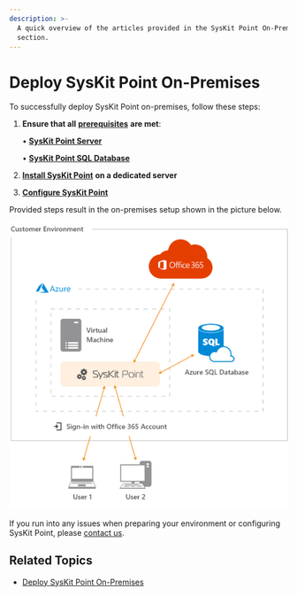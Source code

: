 ```yaml
---
description: >-
  A quick overview of the articles provided in the SysKit Point On-Premises deployment
  section.
---
```


# Deploy SysKit Point On-Premises

To successfully deploy SysKit Point on-premises, follow these steps:

1. **Ensure that all** [**prerequisites**](prerequisites/) **are met**:

   • [**SysKit Point Server**](prerequisites/syskit-point-server.md)

   • [**SysKit Point SQL Database**](prerequisites/syskit-point-database.md)

2. [**Install SysKit Point**](install-syskit-point-on-premises.md) **on a dedicated server**
3. [**Configure SysKit Point**](configure-syskit-point-on-premises.md)   

Provided steps result in the on-premises setup shown in the picture below.

![SysKit Point - Cloud Setup](../../.gitbook/assets/deploy-to-azure_architecture-diagram.png)

If you run into any issues when preparing your environment or configuring SysKit Point, please [contact us](https://www.syskit.com/contact-us/).

## Related Topics

* [Deploy SysKit Point On-Premises](../deploy-to-azure/)



